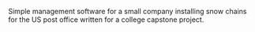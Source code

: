 Simple management software for a small company installing snow chains for the US post office written for a college capstone project.

